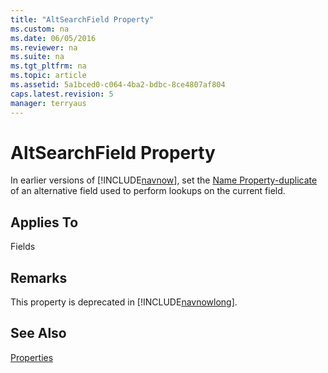 ```yaml
---
title: "AltSearchField Property"
ms.custom: na
ms.date: 06/05/2016
ms.reviewer: na
ms.suite: na
ms.tgt_pltfrm: na
ms.topic: article
ms.assetid: 5a1bced0-c064-4ba2-bdbc-8ce4807af804
caps.latest.revision: 5
manager: terryaus
---
```

# AltSearchField Property
In earlier versions of [!INCLUDE[navnow](../dynamics-nav/includes/navnow_md.md)], set the [Name Property\-duplicate](../dynamics-nav/Name-Property-duplicate.md) of an alternative field used to perform lookups on the current field.  
  
## Applies To  
 Fields  
  
## Remarks  
 This property is deprecated in [!INCLUDE[navnowlong](../dynamics-nav/includes/navnowlong_md.md)].  
  
## See Also  
 [Properties](../dynamics-nav/Properties.md)